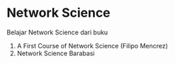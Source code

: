 # Network Science
Belajar Network Science dari buku
1. A First Course of Network Science (Filipo Mencrez) 
2. Network Science  Barabasi
